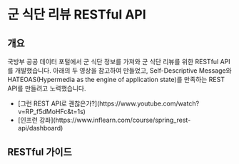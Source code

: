 # 군 식단 리뷰 RESTful API

## 개요
국방부 공공 데이터 포털에서 군 식단 정보를 가져와 군 식단 리뷰를 위한 RESTful API를 개발했습니다. 아래의 두 영상을 참고하여 만들었고, Self-Descriptive Message와 HATEOAS(Hypermedia as the engine of application state)를 만족하는 REST API를 만들려고 노력했습니다.<br>

<ul>
  <li>[그런 REST API로 괜찮은가?](https://www.youtube.com/watch?v=RP_f5dMoHFc&t=1s)</li>
  <li>[인프런 강좌](https://www.inflearn.com/course/spring_rest-api/dashboard)</li>
</ul>

## RESTful 가이드
